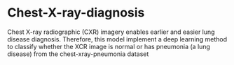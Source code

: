 # Chest-X-ray-diagnosis
Chest X-ray radiographic (CXR) imagery enables earlier and easier lung disease diagnosis. Therefore, this model implement a deep learning method  to classify whether the XCR image is normal or has pneumonia (a lung disease) from the chest-xray-pneumonia dataset
